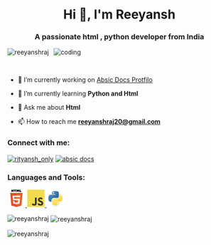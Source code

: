 <h1 align="center">Hi 👋, I'm Reeyansh</h1>
<h3 align="center">A passionate html , python developer from India</h3>
<img align="right" alt="coding" width="400" src="https://camo.githubusercontent.com/cae12fddd9d6982901d82580bdf321d81fb299141098ca1c2d4891870827bf17/68747470733a2f2f6d69726f2e6d656469756d2e636f6d2f6d61782f313336302f302a37513379765349765f7430696f4a2d5a2e676966">

<p align="left"> <img src="https://komarev.com/ghpvc/?username=reeyanshraj&label=Profile%20views&color=0e75b6&style=flat" alt="reeyanshraj" /> </p>

<p align="left"> <a href="https://twitter.com/" target="blank"><img src="https://img.shields.io/twitter/follow/?logo=twitter&style=for-the-badge" alt="" /></a> </p>

- 🔭 I’m currently working on [Absic Docs Protfilo](absicdocs.xyz)

- 🌱 I’m currently learning **Python and Html**

- 💬 Ask me about **Html**

- 📫 How to reach me **reeyanshraj20@gmail.com**

<h3 align="left">Connect with me:</h3>
<p align="left">
<a href="https://instagram.com/rityansh_only" target="blank"><img align="center" src="https://raw.githubusercontent.com/rahuldkjain/github-profile-readme-generator/master/src/images/icons/Social/instagram.svg" alt="rityansh_only" height="30" width="40" /></a>
<a href="https://www.youtube.com/@Absicdocs" target="blank"><img align="center" src="https://raw.githubusercontent.com/rahuldkjain/github-profile-readme-generator/master/src/images/icons/Social/youtube.svg" alt="absic docs" height="30" width="40" /></a>
</p>

<h3 align="left">Languages and Tools:</h3>
<p align="left"> <a href="https://www.w3.org/html/" target="_blank" rel="noreferrer"> <img src="https://raw.githubusercontent.com/devicons/devicon/master/icons/html5/html5-original-wordmark.svg" alt="html5" width="40" height="40"/> </a> <a href="https://developer.mozilla.org/en-US/docs/Web/JavaScript" target="_blank" rel="noreferrer"> <img src="https://raw.githubusercontent.com/devicons/devicon/master/icons/javascript/javascript-original.svg" alt="javascript" width="40" height="40"/> </a> <a href="https://www.python.org" target="_blank" rel="noreferrer"> <img src="https://raw.githubusercontent.com/devicons/devicon/master/icons/python/python-original.svg" alt="python" width="40" height="40"/> </a> </p>

<p><img align="left" src="https://github-readme-stats.vercel.app/api/top-langs?username=reeyanshraj&show_icons=true&locale=en&layout=compact" alt="reeyanshraj" /></p>

<p>&nbsp;<img align="center" src="https://github-readme-stats.vercel.app/api?username=reeyanshraj&show_icons=true&locale=en" alt="reeyanshraj" /></p>

<p><img align="center" src="https://github-readme-streak-stats.herokuapp.com/?user=reeyanshraj&" alt="reeyanshraj" /></p>
